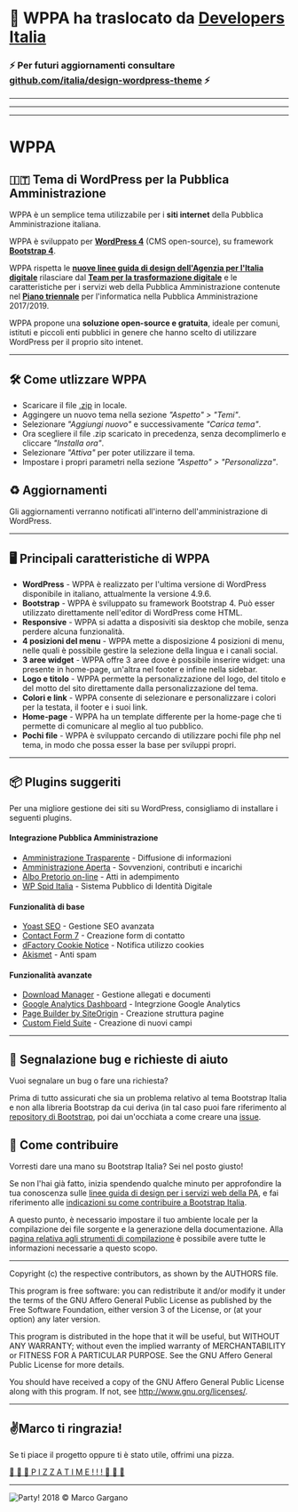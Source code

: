 
# 🚛 WPPA ha traslocato da [Developers Italia](https://github.com/italia)

### ⚡ Per futuri aggiornamenti consultare [github.com/italia/design-wordpress-theme](https://github.com/italia/design-wordpress-theme) ⚡

---

---

---

# WPPA
## 🇮🇹 Tema di WordPress per la Pubblica Amministrazione 


WPPA è un semplice tema utilizzabile per i **siti internet** della Pubblica Amministrazione italiana.

WPPA è sviluppato per [**WordPress 4**](https://it.wordpress.org/) (CMS open-source), su framework [**Bootstrap 4**](https://getbootstrap.com/). 

WPPA rispetta le [**nuove linee guida di design dell'Agenzia per l'Italia digitale**](https://design-italia.readthedocs.io/it/stable/index.html) rilasciare dal [**Team per la trasformazione digitale**](https://teamdigitale.governo.it/) e le caratteristiche per i servizi web della Pubblica Amministrazione contenute nel [**Piano triennale**](https://pianotriennale-ict.italia.it/) per l'informatica nella Pubblica Amministrazione 2017/2019.

WPPA propone una **soluzione open-source e gratuita**, ideale per comuni, istituti e piccoli enti pubblici in genere che hanno scelto di utilizzare WordPress per il proprio sito intenet.

---

## 🛠 Come utlizzare WPPA
* Scaricare il file [.zip](https://raw.githubusercontent.com/marcogargano/wppa/master/kit/wppa.zip) in locale.
* Aggingere un nuovo tema nella sezione _"Aspetto" > "Temi"_.
* Selezionare _"Aggiungi nuovo"_ e successivamente _"Carica tema"_.
* Ora scegliere il file .zip scaricato in precedenza, senza decomplimerlo e cliccare _"Installa ora"_.
* Selezionare _"Attiva"_ per poter utilizzare il tema.
* Impostare i propri parametri nella sezione _"Aspetto" > "Personalizza"_.

## ♻ Aggiornamenti
Gli aggiornamenti verranno notificati all'interno dell'amministrazione di WordPress.

---

## 🖥️ Principali caratteristiche di WPPA
* **WordPress** - WPPA è realizzato per l'ultima versione di WordPress disponibile in italiano, attualmente la versione 4.9.6.
* **Bootstrap** - WPPA è sviluppato su framework Bootstrap 4. Può esser utilizzato direttamente nell'editor di WordPress come HTML.
* **Responsive** - WPPA si adatta a disposiviti sia desktop che mobile, senza perdere alcuna funzionalità.
* **4 posizioni del menu** - WPPA mette a disposizione 4 posizioni di menu, nelle quali è possibile gestire la selezione della lingua e i canali social.
* **3 aree widget** - WPPA offre 3 aree dove è possibile inserire widget: una presente in home-page, un'altra nel footer e infine nella sidebar.
* **Logo e titolo** - WPPA permette la personalizzazione del logo, del titolo e del motto del sito direttamente dalla personalizzazione del tema.
* **Colori e link** - WPPA consente di selezionare e personalizzare i colori per la testata, il footer e i suoi link.
* **Home-page** - WPPA ha un template differente per la home-page che ti permette di comunicare al meglio al tuo pubblico.
* **Pochi file** - WPPA è sviluppato cercando di utilizzare pochi file php nel tema, in modo che possa esser la base per sviluppi propri.

---

## 📦 Plugins suggeriti

Per una migliore gestione dei siti su WordPress, consigliamo di installare i seguenti plugins.

#### Integrazione Pubblica Amministrazione

+ [Amministrazione Trasparente](https://it.wordpress.org/plugins/amministrazione-trasparente/) - Diffusione di informazioni
+ [Amministrazione Aperta](https://wordpress.org/plugins/amministrazione-aperta/) - Sovvenzioni, contributi e incarichi
+ [Albo Pretorio on-line](https://wordpress.org/plugins/albo-pretorio-on-line/) - Atti in adempimento
+ [WP Spid Italia](https://wordpress.org/plugins/wp-spid-italia/) - Sistema Pubblico di Identità Digitale

#### Funzionalità di base

+ [Yoast SEO](https://wordpress.org/plugins/wordpress-seo/) - Gestione SEO avanzata
+ [Contact Form 7](https://wordpress.org/plugins/contact-form-7/) - Creazione form di contatto
+ [dFactory Cookie Notice](https://wordpress.org/plugins/cookie-notice/) - Notifica utilizzo cookies
+ [Akismet](https://wordpress.org/plugins/akismet/) - Anti spam

#### Funzionalità avanzate

+ [Download Manager](https://wordpress.org/plugins/download-manager/) - Gestione allegati e documenti
+ [Google Analytics Dashboard](https://wordpress.org/plugins/google-analytics-dashboard-for-wp/) - Integrzione Google Analytics
+ [Page Builder by SiteOrigin](https://wordpress.org/plugins/siteorigin-panels/) - Creazione struttura pagine
+ [Custom Field Suite](https://wordpress.org/plugins/custom-field-suite/) - Creazione di nuovi campi

---

## 🐜 Segnalazione bug e richieste di aiuto
Vuoi segnalare un bug o fare una richiesta?

Prima di tutto assicurati che sia un problema relativo al tema Bootstrap Italia e non alla libreria Bootstrap da cui deriva (in tal caso puoi fare riferimento al [repository di Bootstrap](https://github.com/twbs/bootstrap), poi dai un'occhiata a come creare una [issue](https://github.com/italia/bootstrap-italia/blob/master/CONTRIBUTING.md#creare-una-issue).

## 🖖 Come contribuire
Vorresti dare una mano su Bootstrap Italia? Sei nel posto giusto!

Se non l'hai già fatto, inizia spendendo qualche minuto per approfondire la tua conoscenza sulle [linee guida di design per i servizi web della PA](https://design-italia.readthedocs.io/it/stable/index.html), e fai riferimento alle [indicazioni su come contribuire a Bootstrap Italia](https://github.com/italia/bootstrap-italia/blob/master/CONTRIBUTING.md).

A questo punto, è necessario impostare il tuo ambiente locale per la compilazione dei file sorgente e la generazione della documentazione. Alla [pagina relativa agli strumenti di compilazione](https://italia.github.io/bootstrap-italia/docs/come-iniziare/strumenti-di-compilazione/) è possibile avere tutte le informazioni necessarie a questo scopo.

---

Copyright (c) the respective contributors, as shown by the AUTHORS file.

This program is free software: you can redistribute it and/or modify
it under the terms of the GNU Affero General Public License as published
by the Free Software Foundation, either version 3 of the License, or
(at your option) any later version.

This program is distributed in the hope that it will be useful,
but WITHOUT ANY WARRANTY; without even the implied warranty of
MERCHANTABILITY or FITNESS FOR A PARTICULAR PURPOSE.  See the
GNU Affero General Public License for more details.

You should have received a copy of the GNU Affero General Public License
along with this program.  If not, see <http://www.gnu.org/licenses/>.


---

## ✌Marco ti ringrazia!

Se ti piace il progetto oppure ti è stato utile, offrimi una pizza.

[ 🍕 🍕 🍕  P I Z Z A   T I M E ! ! !  🍕 🍕 🍕 ](https://www.paypal.me/MarcoGargano/5)

---

 ![Party!](http://cultofthepartyparrot.com/parrots/parrot.gif "Party!")   2018 © Marco Gargano 
